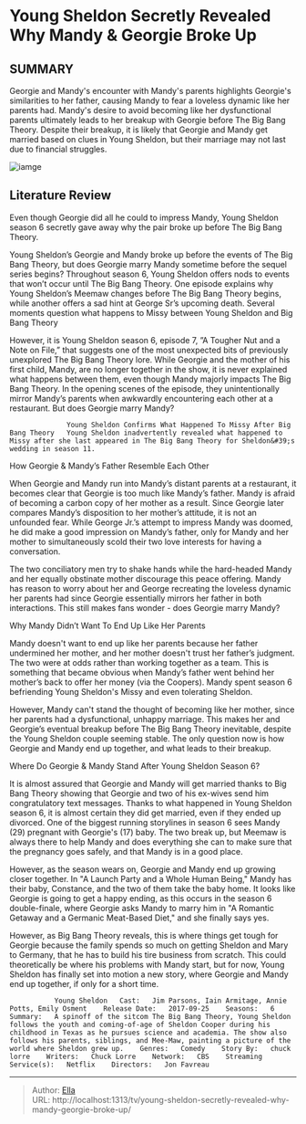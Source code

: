 # Young Sheldon Secretly Revealed Why Mandy &amp; Georgie Broke Up


## SUMMARY 



  Georgie and Mandy&#39;s encounter with Mandy&#39;s parents highlights Georgie&#39;s similarities to her father, causing Mandy to fear a loveless dynamic like her parents had.   Mandy&#39;s desire to avoid becoming like her dysfunctional parents ultimately leads to her breakup with Georgie before The Big Bang Theory.   Despite their breakup, it is likely that Georgie and Mandy get married based on clues in Young Sheldon, but their marriage may not last due to financial struggles.  

![iamge](https://static1.srcdn.com/wordpress/wp-content/uploads/2022/11/Young-Sheldon-Mandy-and-Georgie-break-up.jpg)

## Literature Review
Even though Georgie did all he could to impress Mandy, Young Sheldon season 6 secretly gave away why the pair broke up before The Big Bang Theory.




Young Sheldon’s Georgie and Mandy broke up before the events of The Big Bang Theory, but does Georgie marry Mandy sometime before the sequel series begins? Throughout season 6, Young Sheldon offers nods to events that won’t occur until The Big Bang Theory. One episode explains why Young Sheldon’s Meemaw changes before The Big Bang Theory begins, while another offers a sad hint at George Sr’s upcoming death. Several moments question what happens to Missy between Young Sheldon and Big Bang Theory




However, it is Young Sheldon season 6, episode 7, ”A Tougher Nut and a Note on File,” that suggests one of the most unexpected bits of previously unexplored The Big Bang Theory lore. While Georgie and the mother of his first child, Mandy, are no longer together in the show, it is never explained what happens between them, even though Mandy majorly impacts The Big Bang Theory. In the opening scenes of the episode, they unintentionally mirror Mandy’s parents when awkwardly encountering each other at a restaurant. But does Georgie marry Mandy?

                  Young Sheldon Confirms What Happened To Missy After Big Bang Theory   Young Sheldon inadvertently revealed what happened to Missy after she last appeared in The Big Bang Theory for Sheldon&#39;s wedding in season 11.    


 How Georgie &amp; Mandy’s Father Resemble Each Other 
          




 When Georgie and Mandy run into Mandy’s distant parents at a restaurant, it becomes clear that Georgie is too much like Mandy’s father. Mandy is afraid of becoming a carbon copy of her mother as a result. Since Georgie later compares Mandy’s disposition to her mother’s attitude, it is not an unfounded fear. While George Jr.’s attempt to impress Mandy was doomed, he did make a good impression on Mandy’s father, only for Mandy and her mother to simultaneously scold their two love interests for having a conversation.

The two conciliatory men try to shake hands while the hard-headed Mandy and her equally obstinate mother discourage this peace offering. Mandy has reason to worry about her and George recreating the loveless dynamic her parents had since Georgie essentially mirrors her father in both interactions. This still makes fans wonder - does Georgie marry Mandy?



 Why Mandy Didn’t Want To End Up Like Her Parents 
          




Mandy doesn&#39;t want to end up like her parents because her father undermined her mother, and her mother doesn&#39;t trust her father’s judgment. The two were at odds rather than working together as a team. This is something that became obvious when Mandy’s father went behind her mother’s back to offer her money (via the Coopers). Mandy spent season 6 befriending Young Sheldon&#39;s Missy and even tolerating Sheldon.

However, Mandy can&#39;t stand the thought of becoming like her mother, since her parents had a dysfunctional, unhappy marriage. This makes her and Georgie’s eventual breakup before The Big Bang Theory inevitable, despite the Young Sheldon couple seeming stable. The only question now is how Georgie and Mandy end up together, and what leads to their breakup.



 Where Do Georgie &amp; Mandy Stand After Young Sheldon Season 6? 
         




It is almost assured that Georgie and Mandy will get married thanks to Big Bang Theory showing that Georgie and two of his ex-wives send him congratulatory text messages. Thanks to what happened in Young Sheldon season 6, it is almost certain they did get married, even if they ended up divorced. One of the biggest running storylines in season 6 sees Mandy (29) pregnant with Georgie&#39;s (17) baby. The two break up, but Meemaw is always there to help Mandy and does everything she can to make sure that the pregnancy goes safely, and that Mandy is in a good place.

However, as the season wears on, Georgie and Mandy end up growing closer together. In &#34;A Launch Party and a Whole Human Being,&#34; Mandy has their baby, Constance, and the two of them take the baby home. It looks like Georgie is going to get a happy ending, as this occurs in the season 6 double-finale, where Georgie asks Mandy to marry him in &#34;A Romantic Getaway and a Germanic Meat-Based Diet,&#34; and she finally says yes.




However, as Big Bang Theory reveals, this is where things get tough for Georgie because the family spends so much on getting Sheldon and Mary to Germany, that he has to build his tire business from scratch. This could theoretically be where his problems with Mandy start, but for now, Young Sheldon has finally set into motion a new story, where Georgie and Mandy end up together, if only for a short time.

               Young Sheldon   Cast:   Jim Parsons, Iain Armitage, Annie Potts, Emily Osment    Release Date:   2017-09-25    Seasons:   6    Summary:   A spinoff of the sitcom The Big Bang Theory, Young Sheldon follows the youth and coming-of-age of Sheldon Cooper during his childhood in Texas as he pursues science and academia. The show also follows his parents, siblings, and Mee-Maw, painting a picture of the world where Sheldon grew up.    Genres:   Comedy    Story By:   chuck lorre    Writers:   Chuck Lorre    Network:   CBS    Streaming Service(s):   Netflix    Directors:   Jon Favreau      

---

> Author: [Ella](https://instagram.hk.cn/)  
> URL: http://localhost:1313/tv/young-sheldon-secretly-revealed-why-mandy-georgie-broke-up/  

